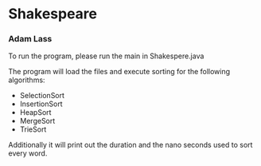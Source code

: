 # Shakespeare
### Adam Lass

To run the program, please run the main in Shakespere.java

The program will load the files and execute sorting for the following algorithms:

- SelectionSort
- InsertionSort
- HeapSort
- MergeSort
- TrieSort

Additionally it will print out the duration and the nano seconds used to sort every word. 

